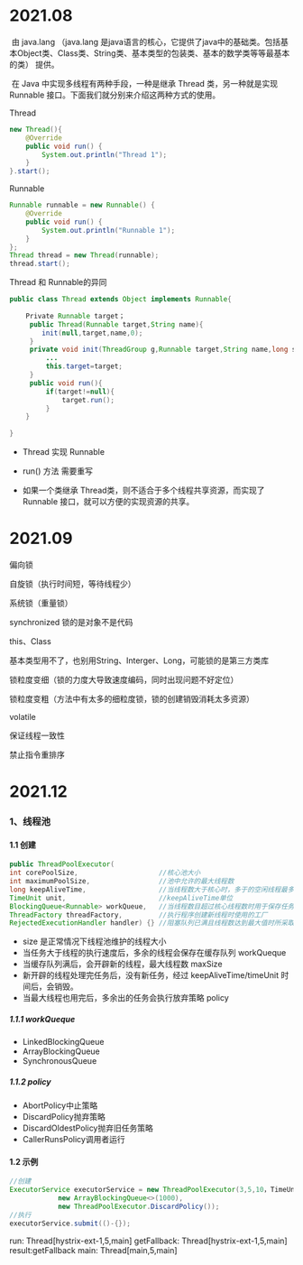 # 2021.08

​    由 java.lang （java.lang 是java语言的核心，它提供了java中的基础类。包括基本Object类、Class类、String类、基本类型的包装类、基本的数学类等等最基本的类） 提供。

​    在 Java 中实现多线程有两种手段，一种是继承 Thread 类，另一种就是实现 Runnable 接口。下面我们就分别来介绍这两种方式的使用。

Thread

```java
new Thread(){
    @Override
    public void run() {
        System.out.println("Thread 1");
    }
}.start();
```

Runnable

```java
Runnable runnable = new Runnable() {
    @Override
    public void run() {
        System.out.println("Runnable 1");
    }
};
Thread thread = new Thread(runnable);
thread.start();
```



Thread 和 Runnable的异同

```java
public class Thread extends Object implements Runnable{
    
    Private Runnable target； 
     public Thread(Runnable target,String name){ 
        init(null,target,name,0); 
     } 
     private void init(ThreadGroup g,Runnable target,String name,long stackSize){ 
         ... 
         this.target=target; 
     } 
     public void run(){ 
         if(target!=null){ 
             target.run(); 
         } 
 	}
    
}
```

- Thread 实现 Runnable

-  run() 方法 需要重写

- 如果一个类继承 Thread类，则不适合于多个线程共享资源，而实现了 Runnable 接口，就可以方便的实现资源的共享。



# 2021.09

偏向锁

自旋锁（执行时间短，等待线程少）

系统锁（重量锁）



synchronized 锁的是对象不是代码

this、Class

基本类型用不了，也别用String、Interger、Long，可能锁的是第三方类库

锁粒度变细（锁的力度大导致速度编码，同时出现问题不好定位）

锁粒度变粗（方法中有太多的细粒度锁，锁的创建销毁消耗太多资源）





volatile 

保证线程一致性

禁止指令重排序



# 2021.12

### 1、线程池

#### 1.1 创建

```java
public ThreadPoolExecutor(
int corePoolSize,                    //核心池大小                         
int maximumPoolSize,                 //池中允许的最大线程数                            
long keepAliveTime,                  //当线程数大于核心时，多于的空闲线程最多存活时间
TimeUnit unit,                       //keepAliveTime单位                       
BlockingQueue<Runnable> workQueue,   //当线程数目超过核心线程数时用于保存任务的队列
ThreadFactory threadFactory,         //执行程序创建新线程时使用的工厂
RejectedExecutionHandler handler) {} //阻塞队列已满且线程数达到最大值时所采取的饱和策略
```

- size 是正常情况下线程池维护的线程大小
- 当任务大于线程的执行速度后，多余的线程会保存在缓存队列 workQueque
- 当缓存队列满后，会开辟新的线程，最大线程数 maxSize
- 新开辟的线程处理完任务后，没有新任务，经过 keepAliveTime/timeUnit 时间后，会销毁。
- 当最大线程也用完后，多余出的任务会执行放弃策略 policy

##### 1.1.1 workQueque

- LinkedBlockingQueue
- ArrayBlockingQueue
- SynchronousQueue

##### 1.1.2 policy

- AbortPolicy中止策略
- DiscardPolicy抛弃策略
- DiscardOldestPolicy抛弃旧任务策略
- CallerRunsPolicy调用者运行

#### 1.2 示例

```java
//创建
ExecutorService executorService = new ThreadPoolExecutor(3,5,10，TimeUnit.SECONDS,
            new ArrayBlockingQueue<>(1000),
            new ThreadPoolExecutor.DiscardPolicy());
//执行
executorService.submit(()-{});
```











run: Thread[hystrix-ext-1,5,main]
getFallback: Thread[hystrix-ext-1,5,main]
result:getFallback
main: Thread[main,5,main]











